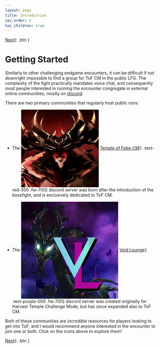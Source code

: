 ```yaml
---
layout: page
title: Introduction
nav_order: 2
has_children: true
---
```

[Next](useful-setup.html){: .btn }

# Getting Started

Similarly to other challenging endgame encounters, it can be difficult if not downright impossble to find a group for ToF CM in the public LFG. The complexity of the fight practically mandates voice chat, and consequently most people interested in running the encounter congregate in external online communities, mostly on [discord](https://discord.com/).

There are two primary communities that regularly host public runs:

- The <img class="inline" src="../images/introduction/ToF_icon.webp" valign="middle"> [Temple of Febe CM](https://discord.gg/GBWkn3Az){: .text-red-300 .fw-700} discord server was born after the introduction of the bossfight, and is exclusively dedicated to ToF CM.

- The <img class="inline" src="../images/introduction/VL_icon.webp" valign="middle"> [Void Lounge](https://discord.gg/UXmjTayf){: .text-purple-000 .fw-700}  discord server was created originally for Harvest Temple Challenge Mode, but has since expanded also to ToF CM.

Both of these communities are _incredible_ resources for players looking to get into ToF, and I would recommend anyone interested in the encounter to join one or both. Click on the icons above to explore them!

[Next](temple-of-febe/introduction/useful-setup.html){: .btn }